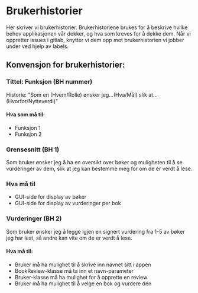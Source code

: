 # Brukerhistorier
Her skriver vi brukerhistorier. Brukerhistoriene brukes for å beskrive hvilke behov applikasjonen vår dekker, og hva som kreves for å dekke dem. Når vi oppretter issues i gitlab, knytter vi dem opp mot brukerhistorien vi jobber under ved hjelp av labels.

## Konvensjon for brukerhistorier: 
### Tittel: Funksjon (BH nummer)
Historie: "Som en (Hvem/Rolle) ønsker jeg...(Hva/Mål) slik at...(Hvorfor/Nytteverdi)"
#### Hva som må til:
* Funksjon 1
* Funksjon 2


### Grensesnitt (BH 1)
Som bruker ønsker jeg å ha en oversikt over bøker og muligheten til å se vurderinger av dem, slik at jeg kan bestemme meg for om de er verdt å lese.
### Hva må til
* GUI-side for display av bøker
* GUI-side for display av vurderinger per bok

### Vurderinger (BH 2)
Som bruker ønsker jeg å legge igjen en signert vurdering fra 1-5 av bøker jeg har lest, så andre kan vite om de er verdt å lese. 
#### Hva må til: 
*   Bruker må ha mulighet til å skrive inn navnet sitt i appen
*   BookReview-klasse må ta inn et navn-parameter
*   Bruker-klasse må ha mulighet for å opprette en review
*   Bruker må ha mulighet til å velge en bok og vurdere den 